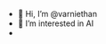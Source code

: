 - 👋 Hi, I’m @varniethan
- 👀 I’m interested in AI
- <!---
- 🌱 I’m currently learning ...
--->
- 💞️ I’m looking to collaborate on AI projects
- 📫 How to reach me varniethan@pm.me

<!---
varniethan/varniethan is a ✨ special ✨ repository because its `README.md` (this file) appears on your GitHub profile.
You can click the Preview link to take a look at your changes.
--->

